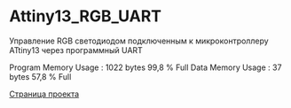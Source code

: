 # Attiny13_RGB_UART
Управление RGB светодиодом подключенным к микроконтроллеру ATtiny13 через программный UART

Program Memory Usage 	:	1022 bytes   99,8 % Full
Data Memory Usage 		:	37 bytes   57,8 % Full

[Страница проекта](http://blog.instalator.ru/2016/08/%D1%83%D0%BF%D1%80%D0%B0%D0%B2%D0%BB%D0%B5%D0%BD%D0%B8%D0%B5-rgb-%D1%81%D0%B2%D0%B5%D1%82%D0%BE%D0%B4%D0%B8%D0%BE%D0%B4%D0%BE%D0%BC-%D0%BF%D0%BE-can-%D1%88%D0%B8%D0%BD%D0%B5-%D0%BD%D0%B0-%D0%BC%D0%B8/#more-476) 

